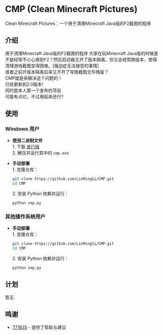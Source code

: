 # CMP (Clean Minecraft Pictures)
Clean Minecraft Pictures：一个用于清理Minecraft Java版的F2截图的程序
## 介绍
用于清理Minecraft Java版的F2截图的程序
大家在玩Minecraft Java版的时候是不是经常不小心按到F2？然后启动器又开了版本隔离，你又会经常换版本，使得清理游戏截图变得困难。[强迫症无法接受的事情]  
或者之前开版本隔离后来又不开了导致截图文件残留？  
CMP就是来解决这个问题的！  
已经更新到2.0版本!  
同时是本人第一个发布的项目  
可能有点烂，不过用起来还行?  
## 使用

### Windows 用户
- **使用二进制文件**  
  ​1. 下载 [发行版](https://github.com/LinMingSi/CMP/releases "点击下载")  
  ​2. 解压并运行其中的 `cmp.exe`

- **手动部署**  
  ​1. 克隆仓库：
     ```sh
     git clone https://github.com/LinMingSi/CMP.git
     cd CMP
     ```
  ​2. 安装 Python 依赖并运行：
     ```sh
     python cmp.py
     ```

### 其他操作系统用户
- **手动部署**  
  ​1. 克隆仓库：
     ```sh
     git clone https://github.com/LinMingSi/CMP.git
     cd CMP
     ```
  ​2. 安装 Python 依赖并运行：
     ```sh
     python cmp.py
     ```
## 计划
暂无

## 鸣谢
- [771835](https://github.com/771835) - 提供了帮助与建议
